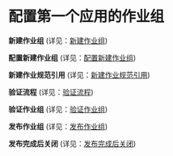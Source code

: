 # 配置第一个应用的作业组

**新建作业组** (详见：[新建作业组](创建、计划、执行和查看第一个应用/配置第一个应用的作业组/新建作业组.md))

**配置新建作业组** (详见：[配置新建作业组](创建、计划、执行和查看第一个应用/配置第一个应用的作业组/配置新建作业组.md))

**新建作业规范引用** (详见：[新建作业规范引用](创建、计划、执行和查看第一个应用/配置第一个应用的作业组/新建作业规范引用.md))

**验证流程** (详见：[验证流程](创建、计划、执行和查看第一个应用/配置第一个应用的作业组/验证流程.md))

**验证作业组** (详见：[验证作业组](创建、计划、执行和查看第一个应用/配置第一个应用的作业组/验证作业组.md))

**发布作业组** (详见：[发布作业组](创建、计划、执行和查看第一个应用/配置第一个应用的作业组/发布作业组.md))

**发布完成后关闭** (详见：[发布完成后关闭](创建、计划、执行和查看第一个应用/配置第一个应用的作业组/发布完成后关闭.md))
